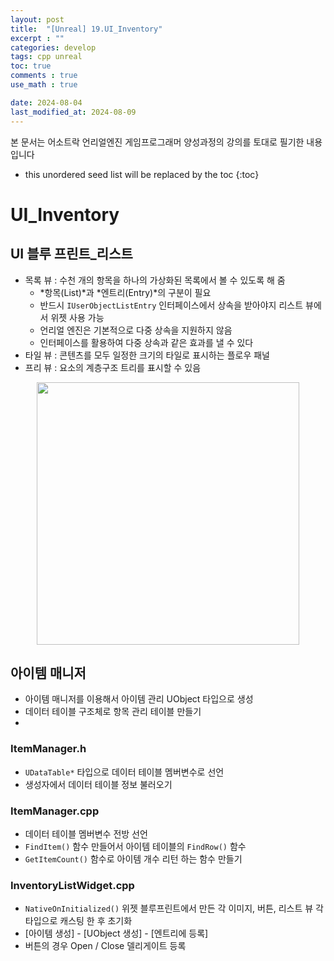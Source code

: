```yaml
---
layout: post
title:  "[Unreal] 19.UI_Inventory"
excerpt : ""
categories: develop
tags: cpp unreal
toc: true
comments : true
use_math : true

date: 2024-08-04
last_modified_at: 2024-08-09
---
```

> <span style="font-size: 80%">
본 문서는 어소트락 언리얼엔진 게임프로그래머 양성과정의 강의를 토대로 필기한 내용입니다 </span>

<!--more-->

* this unordered seed list will be replaced by the toc
{:toc}

<!-- <p align = "center">
  <img src ="https://github.com/user-attachments/assets/3b3d3969-f050-4a56-afde-3a731370edfb" width = 520>
</p> -->

# UI_Inventory

## UI 블루 프린트_리스트
- 목록 뷰 : 수천 개의 항목을 하나의 가상화된 목록에서 볼 수 있도록 해 줌
  - *항목(List)*과 *엔트리(Entry)*의 구분이 필요
  - 반드시 `IUserObjectListEntry` 인터페이스에서 상속을 받아야지 리스트 뷰에서 위젯 사용 가능
  - 언리얼 엔진은 기본적으로 다중 상속을 지원하지 않음
  - 인터페이스를 활용하여 다중 상속과 같은 효과를 낼 수 있다
- 타일 뷰 : 콘텐츠를 모두 일정한 크기의 타일로 표시하는 플로우 패널
- 프리 뷰 : 요소의 계층구조 트리를 표시할 수 있음

<p align = "center">
  <img src ="https://github.com/user-attachments/assets/ac106776-483b-47b4-9634-e3172424189d" width = 420>
</p>

## 아이템 매니저
- 아이템 매니저를 이용해서 아이템 관리 UObject 타입으로 생성
- 데이터 테이블 구조체로 항목 관리 테이블 만들기
-  

### ItemManager.h
- `UDataTable*` 타입으로 데이터 테이블 멤버변수로 선언
- 생성자에서 데이터 테이블 정보 불러오기

### ItemManager.cpp
- 데이터 테이블 멤버변수 전방 선언 
- `FindItem()` 함수 만들어서 아이템 테이블의 `FindRow()` 함수 
- `GetItemCount()` 함수로 아이템 개수 리턴 하는 함수 만들기

### InventoryListWidget.cpp
- `NativeOnInitialized()` 위젯 블루프린트에서 만든 각 이미지, 버튼, 리스트 뷰 각 타입으로 캐스팅 한 후 초기화
- [아이템 생성] - [UObject 생성] - [엔트리에 등록]
- 버튼의 경우 Open / Close 델리게이트 등록